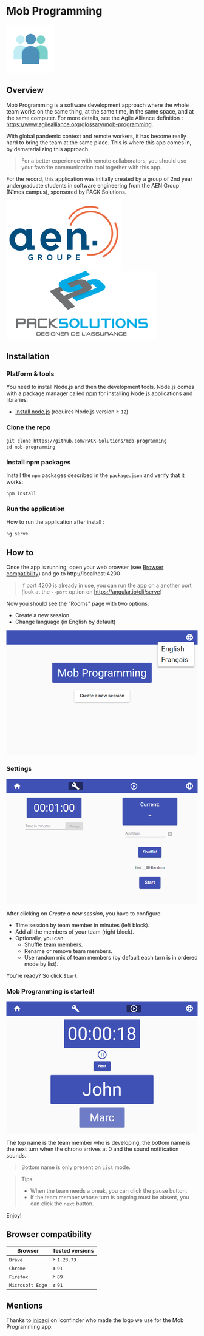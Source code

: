 # Mob Programming
![Mob Programming logo](src/assets/icons/icon-128x128.png)

## Overview
Mob Programming is a software development approach where the whole team works on the same thing, at the same time, in the same space, and at the same computer. For more details, see the Agile Alliance definition : https://www.agilealliance.org/glossary/mob-programming.

With global pandemic context and remote workers, it has become really hard to bring the team at the same place. This is where this app comes in, by dematerializing this approach.
> For a better experience with remote collaborators, you should use your favorite communication tool together with this app.

For the record, this application was initially created by a group of 2nd year undergraduate students in software engineering from the AEN Group (Nîmes campus), sponsored by PACK Solutions.

[![Groupe AEN](.github/images/groupe-aen-logo.png)](https://www.groupe-aen.info)
[![PACK Solutions](.github/images/pack-solutions-logo.png)](http://www.pack-solutions.com)

## Installation

### Platform & tools
You need to install Node.js and then the development tools. Node.js comes with a package manager called [npm](https://www.npmjs.com) for installing Node.js applications and libraries.
* [Install node.js](https://nodejs.org/download/) (requires Node.js version ≥ `12`)

### Clone the repo
```shell
git clone https://github.com/PACK-Solutions/mob-programming
cd mob-programming
```

### Install npm packages
Install the `npm` packages described in the `package.json` and verify that it works:

```shell
npm install
```

### Run the application
How to run the application after install :

```shell
ng serve
```

## How to
Once the app is running, open your web browser (see [Browser compatibility](#browser-compatibility)) and go to http://localhost:4200
> If port 4200 is already in use, you can run the app on a another port (look at the `--port` option on https://angular.io/cli/serve)

Now you should see the "Rooms" page with two options:
* Create a new session
* Change language (in English by default)

![Step 1 - Rooms page](.github/images/1-rooms-page.png)

### Settings
![Step 2 - Settings](.github/images/2-settings-page.png)

After clicking on *Create a new session*, you have to configure:
* Time session by team member in minutes (left block).
* Add all the members of your team (right block).
* Optionally, you can:
  * Shuffle team members.
  * Rename or remove team members.
  * Use random mix of team members (by default each turn is in ordered mode by list).

You're ready? So click `Start`.

### Mob Programming is started!
![Step 3 - Running](.github/images/3-running-page.png)

The top name is the team member who is developing, the bottom name is the next turn when the chrono arrives at 0 and the sound notification sounds.
> Bottom name is only present on `List` mode.

> Tips:
> - When the team needs a break, you can click the pause button.
> - If the team member whose turn is ongoing must be absent, you can click the `next` button.

Enjoy!

## Browser compatibility
| Browser | Tested versions |
| ------- | ------------------ |
| `Brave` | ≥ `1.23.73` |
| `Chrome` | ≥ `91` |
| `Firefox` | ≥ `89` |
| `Microsoft Edge` | ≥ `91` |

## Mentions
Thanks to [inipagi](https://www.iconfinder.com/inipagi) on Iconfinder who made the logo we use for the Mob Programming app.
